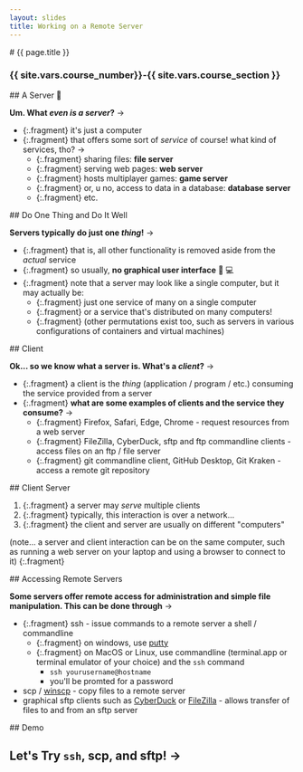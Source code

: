 ```yaml
---
layout: slides
title: Working on a Remote Server
---
```

<section markdown="block" class="intro-slide">
# {{ page.title }}

### {{ site.vars.course_number}}-{{ site.vars.course_section }}

<p><small></small></p>
</section>

<section markdown="block">
## A Server 🐧

__Um. What _even is a server_?__ &rarr;

* {:.fragment} it's just a computer
* {:.fragment} that offers some sort of _service_ of course! what kind of services, tho? &rarr;
	* {:.fragment} sharing files: __file server__
	* {:.fragment} serving web pages: __web server__
	* {:.fragment} hosts multiplayer games: __game server__
	* {:.fragment} or, u no, access to data in a database: __database server__
	* {:.fragment} etc.
</section>

<section markdown="block">
## Do One Thing and Do It Well

__Servers typically do just one _thing_!__ &rarr;

* {:.fragment} that is, all other functionality is removed aside from the _actual_ service
* {:.fragment} so usually, __no graphical user interface__ 🚫 💻
* {:.fragment} note that a server may look like a single computer, but it may actually be:
	* {:.fragment} just one service of many on a single computer
	* {:.fragment} or a service that's distributed on many computers!
	* {:.fragment} (other permutations exist too, such as servers in various configurations of containers and virtual machines)

</section>

<section markdown="block">
## Client

__Ok... so we know what a server is. What's a _client_?__ &rarr;

* {:.fragment} a <span class="hl">client</span> is the _thing_ (application / program / etc.) consuming the service provided from a server
* {:.fragment} __what are some examples of clients and the service they consume?__ &rarr;
	* {:.fragment} Firefox, Safari, Edge, Chrome - request resources from a web server
	* {:.fragment} FileZilla, CyberDuck, sftp and ftp commandline clients - access files on an ftp / file server
	* {:.fragment} git commandline client, GitHub Desktop, Git Kraken - access a remote git repository

</section>

<section markdown="block">
## Client Server

1. {:.fragment} a <span class="hl">server</span> may _serve_ multiple <span class="hl">clients</span>
2. {:.fragment} typically, this interaction is over a network...  
3. {:.fragment} the client and server are usually on different "computers"

(note... a server and client interaction can be on the same computer, such as running a web server on your laptop and using a browser to connect to it)
{:.fragment}
</section>

<section markdown="block">
## Accessing Remote Servers

__Some servers offer remote access for administration and simple file manipulation. This can be done through__ &rarr;

* {:.fragment} ssh - issue commands to a remote server a shell / commandline 
	* {:.fragment} on windows, use [putty](https://www.putty.org/)
	* {:.fragment} on MacOS or Linux, use commandline (terminal.app or terminal emulator of your choice) and the `ssh` command
		* `ssh yourusername@hostname`
		* you'll be promted for a password
* scp / [winscp](https://winscp.net/eng/index.php) - copy files to a remote server
* graphical sftp clients such as [CyberDuck](https://cyberduck.io/) or [FileZilla](https://filezilla-project.org/) - allows transfer of files to and from an sftp server
</section>

<section markdown="block">
## Demo

## Let's Try `ssh`, scp, and sftp! &rarr;
</section>
